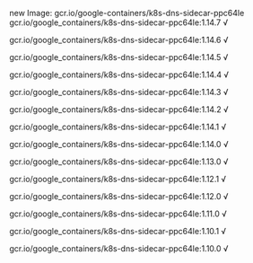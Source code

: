 new Image: gcr.io/google-containers/k8s-dns-sidecar-ppc64le
gcr.io/google_containers/k8s-dns-sidecar-ppc64le:1.14.7 √

gcr.io/google_containers/k8s-dns-sidecar-ppc64le:1.14.6 √

gcr.io/google_containers/k8s-dns-sidecar-ppc64le:1.14.5 √

gcr.io/google_containers/k8s-dns-sidecar-ppc64le:1.14.4 √

gcr.io/google_containers/k8s-dns-sidecar-ppc64le:1.14.3 √

gcr.io/google_containers/k8s-dns-sidecar-ppc64le:1.14.2 √

gcr.io/google_containers/k8s-dns-sidecar-ppc64le:1.14.1 √

gcr.io/google_containers/k8s-dns-sidecar-ppc64le:1.14.0 √

gcr.io/google_containers/k8s-dns-sidecar-ppc64le:1.13.0 √

gcr.io/google_containers/k8s-dns-sidecar-ppc64le:1.12.1 √

gcr.io/google_containers/k8s-dns-sidecar-ppc64le:1.12.0 √

gcr.io/google_containers/k8s-dns-sidecar-ppc64le:1.11.0 √

gcr.io/google_containers/k8s-dns-sidecar-ppc64le:1.10.1 √

gcr.io/google_containers/k8s-dns-sidecar-ppc64le:1.10.0 √

